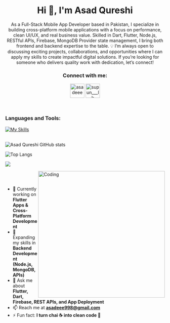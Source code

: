 

<h1 align="center">Hi 👋, I'm Asad Qureshi</h1>
<p align="center">As a Full-Stack Mobile App Developer based in Pakistan, I specialize in building cross-platform mobile applications with a focus on performance, clean UI/UX, and real business value. Skilled in Dart, Flutter, Node.js, RESTful APIs, Firebase, MongoDB Provider state management, I bring both frontend and backend expertise to the table.
💡 I’m always open to discussing exciting projects, collaborations, and opportunities where I can apply my skills to create impactful digital solutions. If you’re looking for someone who delivers quality work with dedication, let’s connect!
</p>

<h3 align="Center">Connect with me:</h3>
<p align="Center">
<a href="https://www.linkedin.com/in/asadeee/" target="blank"><img align="center" src="https://upload.wikimedia.org/wikipedia/commons/c/ca/LinkedIn_logo_initials.png" alt="asadeee" height="45" width="45" /></a>
<a href="https://www.instagram.com/codewithasadee/" target="blank"><img align="center" src="https://raw.githubusercontent.com/rahuldkjain/github-profile-readme-generator/master/src/images/icons/Social/instagram.svg" alt="supun___lk" height="45" width="45" /></a>

</p>
<br>




### Languages and Tools:
[![My Skills](https://skillicons.dev/icons?i=flutter,dart,javascript,nodejs,mongodb,firebase,github,git,postman)](https://skillicons.dev)
<br><br>

![Asad Qureshi GitHub stats](https://github-readme-stats.vercel.app/api?username=asadeee-web&show_icons=true&theme=dark)

![Top Langs](https://github-readme-stats.vercel.app/api/top-langs/?username=asadeee-web&theme=dark)

<a href="https://git.io/streak-stats"><img src="https://streak-stats.demolab.com?user=asadeee-web"/></a>

<img align="right" alt="Coding" width="400" src="https://user-images.githubusercontent.com/74038190/229223263-cf2e4b07-2615-4f87-9c38-e37600f8381a.gif">
<br><br>


- 🔭 Currently working on **Flutter Apps & Cross-Platform Development**  
- 🌱 Expanding my skills in **Backend Development (Node.js, MongoDB, APIs)**  
- 💬 Ask me about **Flutter, Dart, Firebase, REST APIs, and App Deployment**  
- 📫 Reach me at **asadeee998@gmail.com**  
- ⚡ Fun fact: **I turn chai ☕ into clean code 🚀**  




